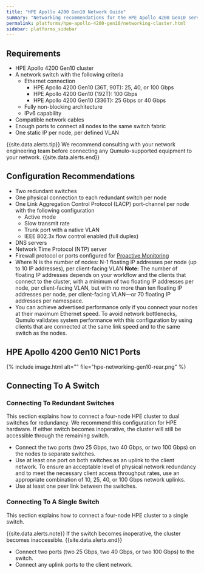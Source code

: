 ```yaml
---
title: "HPE Apollo 4200 Gen10 Network Guide"
summary: "Networking recommendations for the HPE Apollo 4200 Gen10 server."
permalink: platforms/hpe-apollo-4200-gen10/networking-cluster.html
sidebar: platforms_sidebar
---
```


## Requirements

-   HPE Apollo 4200 Gen10 cluster
-   A network switch with the following criteria
    -   Ethernet connection
        -   HPE Apollo 4200 Gen10 (36T, 90T): 25, 40, or 100 Gbps
        -   HPE Apollo 4200 Gen10 (192T): 100 Gbps
        -   HPE Apollo 4200 Gen10 (336T): 25 Gbps or 40 Gbps
    -   Fully non-blocking architecture
    -   IPv6 capability
-   Compatible network cables
-   Enough ports to connect all nodes to the same switch fabric
-   One static IP per node, per defined VLAN

{{site.data.alerts.tip}}
We recommend consulting with your network engineering team before connecting any Qumulo-supported equipment to your network.
{{site.data.alerts.end}}

## Configuration Recommendations

-   Two redundant switches
-   One physical connection to each redundant switch per node
-   One Link Aggregation Control Protocol (LACP) port-channel per node with the following configuration
    -   Active mode
    -   Slow transmit rate
    -   Trunk port with a native VLAN
    -   IEEE 802.3x flow control enabled (full duplex)
-   DNS servers
-   Network Time Protocol (NTP) server
-   Firewall protocol or ports configured for [Proactive Monitoring](https://care.qumulo.com/hc/en-us/articles/115007283828-Qumulo-Care-Proactive-Monitoring)
-   Where N is the number of nodes: N-1 floating IP addresses per node (up to 10 IP addresses), per client-facing VLAN **Note:** The number of floating IP addresses depends on your workflow and the clients that connect to the cluster, with a minimum of two floating IP addresses per node, per client-facing VLAN, but with no more than ten floating IP addresses per node, per client-facing VLAN—or 70 floating IP addresses per namespace.
-   You can achieve advertised performance only if you connect your nodes at their maximum Ethernet speed. To avoid network bottlenecks, Qumulo validates system performance with this configuration by using clients that are connected at the same link speed and to the same switch as the nodes.

## HPE Apollo 4200 Gen10 NIC1 Ports

{% include image.html alt="" file="hpe-networking-gen10-rear.png" %}

## Connecting To A Switch

### Connecting To Redundant Switches

This section explains how to connect a four-node HPE cluster to dual switches for redundancy. We recommend this configuration for HPE hardware. If either switch becomes inoperative, the cluster will still be accessible through the remaining switch.

-   Connect the two ports (two 25 Gbps, two 40 Gbps, or two 100 Gbps) on the nodes to separate switches.
-   Use at least one port on both switches as an uplink to the client network. To ensure an acceptable level of physical network redundancy and to meet the necessary client access throughput rates, use an appropriate combination of 10, 25, 40, or 100 Gbps network uplinks.
-   Use at least one peer link between the switches.

### Connecting To A Single Switch

This section explains how to connect a four-node HPE cluster to a single switch.

{{site.data.alerts.note}}
If the switch becomes inoperative, the cluster becomes inaccessible.
{{site.data.alerts.end}}

-   Connect two ports (two 25 Gbps, two 40 Gbps, or two 100 Gbps) to the switch.
-   Connect any uplink ports to the client network.
